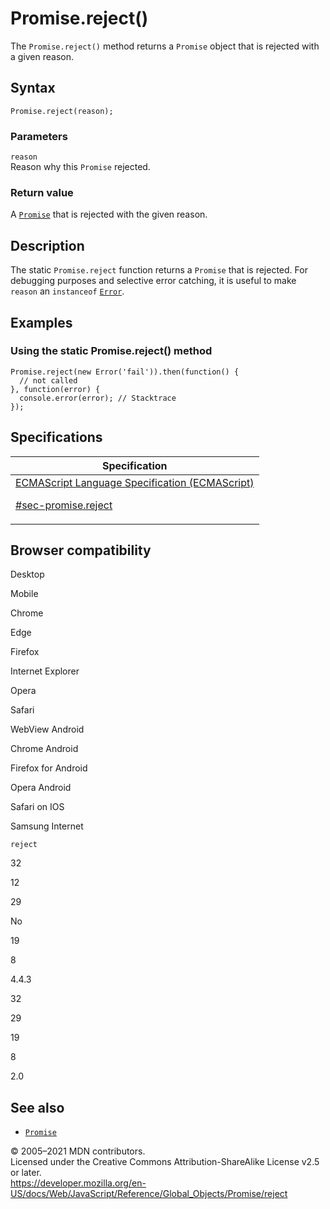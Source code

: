 # Promise.reject()

The `Promise.reject()` method returns a `Promise` object that is rejected with a given reason.

## Syntax

    Promise.reject(reason);

### Parameters

`reason`  
Reason why this `Promise` rejected.

### Return value

A [`Promise`](../promise) that is rejected with the given reason.

## Description

The static `Promise.reject` function returns a `Promise` that is rejected. For debugging purposes and selective error catching, it is useful to make `reason` an `instanceof` [`Error`](../error).

## Examples

### Using the static Promise.reject() method

    Promise.reject(new Error('fail')).then(function() {
      // not called
    }, function(error) {
      console.error(error); // Stacktrace
    });

## Specifications

<table><thead><tr class="header"><th>Specification</th></tr></thead><tbody><tr class="odd"><td><a href="https://tc39.es/ecma262/#sec-promise.reject">ECMAScript Language Specification (ECMAScript) 
<br/>


<span class="small">#sec-promise.reject</span></a></td></tr></tbody></table>

## Browser compatibility

Desktop

Mobile

Chrome

Edge

Firefox

Internet Explorer

Opera

Safari

WebView Android

Chrome Android

Firefox for Android

Opera Android

Safari on IOS

Samsung Internet

`reject`

32

12

29

No

19

8

4.4.3

32

29

19

8

2.0

## See also

-   [`Promise`](../promise)

© 2005–2021 MDN contributors.  
Licensed under the Creative Commons Attribution-ShareAlike License v2.5 or later.  
<a href="https://developer.mozilla.org/en-US/docs/Web/JavaScript/Reference/Global_Objects/Promise/reject" class="_attribution-link">https://developer.mozilla.org/en-US/docs/Web/JavaScript/Reference/Global_Objects/Promise/reject</a>

